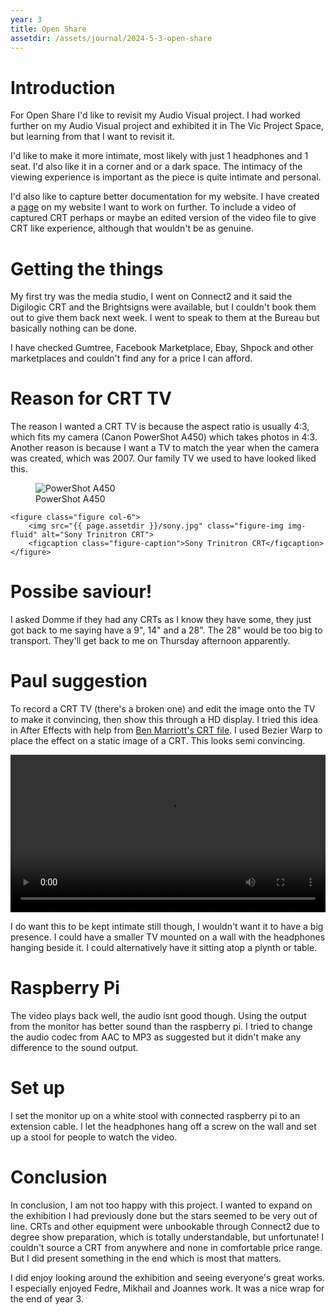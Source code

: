 ```yaml
---
year: 3
title: Open Share
assetdir: /assets/journal/2024-5-3-open-share
---
```


# Introduction

For Open Share I'd like to revisit my Audio Visual project. I had worked further on my Audio Visual project and exhibited it in The Vic Project Space, but learning from that I want to revisit it.

I'd like to make it more intimate, most likely with just 1 headphones and 1 seat. I'd also like it in a corner and or a dark space. The intimacy of the viewing experience is important as the piece is quite intimate and personal. 

I'd also like to capture better documentation for my website. I have created a [page](https://allyradomski.art/work/peacelove) on my website I want to work on further. To include a video of captured CRT perhaps or maybe an edited version of the video file to give CRT like experience, although that wouldn't be as genuine.


# Getting the things

My first try was the media studio, I went on Connect2 and it said the Digilogic CRT and the Brightsigns were available, but I couldn't book them out to give them back next week. I went to speak to them at the Bureau but basically nothing can be done.

I have checked Gumtree, Facebook Marketplace, Ebay, Shpock and other marketplaces and couldn't find any for a price I can afford.

# Reason for CRT TV

The reason I wanted a CRT TV is because the aspect ratio is usually 4:3, which fits my camera (Canon PowerShot A450) which takes photos in 4:3. Another reason is because I want a TV to match the year when the camera was created, which was 2007. Our family TV we used to have looked liked this.

<div class="row">
    <figure class="figure col-6">
        <img src="https://global.canon/ja/c-museum/wp-content/uploads/2015/05/dcc536_b.jpg" class="figure-img img-fluid" alt="PowerShot A450">
        <figcaption class="figure-caption">PowerShot A450</figcaption>
    </figure>

    <figure class="figure col-6">
        <img src="{{ page.assetdir }}/sony.jpg" class="figure-img img-fluid" alt="Sony Trinitron CRT">
        <figcaption class="figure-caption">Sony Trinitron CRT</figcaption>
    </figure>
</div>

# Possibe saviour!

I asked Domme if they had any CRTs as I know they have some, they just got back to me saying have a 9", 14" and a 28". The 28" would be too big to transport. They'll get back to me on Thursday afternoon apparently.

# Paul suggestion

To record a CRT TV (there's a broken one) and edit the image onto the TV to make it convincing, then show this through a HD display. I tried this idea in After Effects with help from [Ben Marriott's CRT file](https://benmarriott.gumroad.com/l/CRTVHS). I used Bezier Warp to place the effect on a static image of a CRT. This looks semi convincing.

<video width="100%" height="auto" title="AE test" controls>
    <source src="{{ page.assetdir }}/testae2.mp4" type="video/mp4">
    Your browser does not support the video tag.
</video>

I do want this to be kept intimate still though, I wouldn't want it to have a big presence. I could have a smaller TV mounted on a wall with the headphones hanging beside it. I could alternatively have it sitting atop a plynth or table.

# Raspberry Pi

The video plays back well, the audio isnt good though. Using the output from the monitor has better sound than the raspberry pi. I tried to change the audio codec from AAC to MP3 as suggested but it didn't make any difference to the sound output.

# Set up

I set the monitor up on a white stool with connected raspberry pi to an extension cable. I let the headphones hang off a screw on the wall and set up a stool for people to watch the video.

# Conclusion

In conclusion, I am not too happy with this project. I wanted to expand on the exhibition I had previously done but the stars seemed to be very out of line. CRTs and other equipment were unbookable through Connect2 due to degree show preparation, which is totally understandable, but unfortunate! I couldn't source a CRT from anywhere and none in comfortable price range. But I did present something in the end which is most that matters. 

I did enjoy looking around the exhibition and seeing everyone's great works. I especially enjoyed Fedre, Mikhail and Joannes work. It was a nice wrap for the end of year 3.